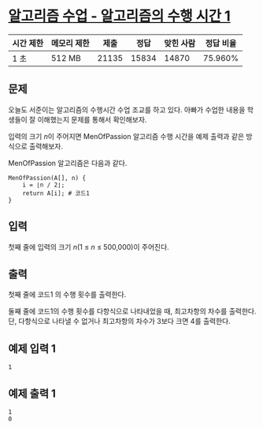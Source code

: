 # [알고리즘 수업 - 알고리즘의 수행 시간 1](https://www.acmicpc.net/problem/24262)

| 시간 제한 | 메모리 제한 | 제출 | 정답 | 맞힌 사람 | 정답 비율 |
| --- | --- | --- | --- | --- | --- |
| 1 초 | 512 MB | 21135 | 15834 | 14870 | 75.960% |

## 문제

오늘도 서준이는 알고리즘의 수행시간 수업 조교를 하고 있다. 아빠가 수업한 내용을 학생들이 잘 이해했는지 문제를 통해서 확인해보자.

입력의 크기 *n*이 주어지면 MenOfPassion 알고리즘 수행 시간을 예제 출력과 같은 방식으로 출력해보자.

MenOfPassion 알고리즘은 다음과 같다.

```
MenOfPassion(A[], n) {
    i = ⌊n / 2⌋;
    return A[i]; # 코드1
}
```

## 입력

첫째 줄에 입력의 크기 *n*(1 ≤ *n* ≤ 500,000)이 주어진다.

## 출력

첫째 줄에 코드1 의 수행 횟수를 출력한다.

둘째 줄에 코드1의 수행 횟수를 다항식으로 나타내었을 때, 최고차항의 차수를 출력한다. 단, 다항식으로 나타낼 수 없거나 최고차항의 차수가 3보다 크면 4를 출력한다.

## 예제 입력 1

```
1

```

## 예제 출력 1

```
1
0
```
